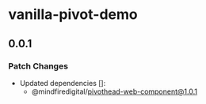 # vanilla-pivot-demo

## 0.0.1

### Patch Changes

- Updated dependencies []:
  - @mindfiredigital/pivothead-web-component@1.0.1
